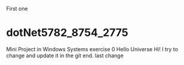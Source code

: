 First one
# dotNet5782_8754_2775
Mini Project in Windows Systems exercise 0
Hello Universe
Hi!
I try to change and update it in the git
end.
last change